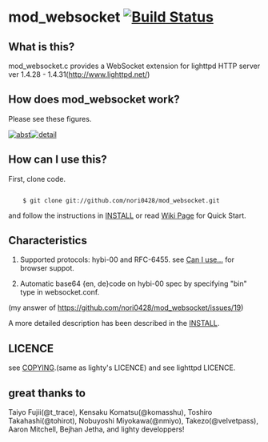 mod_websocket [![Build Status](https://secure.travis-ci.org/nori0428/mod_websocket.png)](http://travis-ci.org/nori0428/mod_websocket)
=============

What is this?
-------
    
mod_websocket.c provides a WebSocket extension for lighttpd HTTP server ver 1.4.28 - 1.4.31(http://www.lighttpd.net/)

How does mod_websocket work?
------

Please see these figures.

[![abst](https://lh3.googleusercontent.com/-mybZ2qfyAek/S4JcS6DpUtI/AAAAAAAAAFk/6JjcPLk_6PE/s144/demo_sequence.jpg)](https://picasaweb.google.com/lh/photo/KnX-73pr7ApCabc9NqBqNQ?feat=directlink)[![detail](https://lh5.googleusercontent.com/-C56_ous2TEI/S4JTaajRaRI/AAAAAAAAAFc/n5o5oYfYjMU/s144/websocket-mod_websocket-flow.jpg)](https://picasaweb.google.com/lh/photo/fb97lbN-O1Q5VkfJXyqN2w?feat=directlink)

How can I use this?
------

First, clone code.

<code>
    $ git clone git://github.com/nori0428/mod_websocket.git
</code>

and follow the instructions in [INSTALL](https://github.com/nori0428/mod_websocket/blob/feature/configparser/INSTALL) or read [Wiki Page](https://github.com/nori0428/mod_websocket/wiki/_pages) for Quick Start.

Characteristics
------

1. Supported protocols: hybi-00 and RFC-6455.
   see [Can I use...](http://caniuse.com/#feat=websockets) for  browser suppot.

2. Automatic base64 {en, de}code on hybi-00 spec by specifying "bin" type in websocket.conf.

  (my answer of https://github.com/nori0428/mod_websocket/issues/19)

A more detailed description has been described in the [INSTALL](https://github.com/nori0428/mod_websocket/blob/feature/configparser/INSTALL).

LICENCE
------

see  [COPYING](https://github.com/nori0428/mod_websocket/blob/feature/configparser/COPYING).(same as lighty's LICENCE) and see lighttpd LICENCE.

great thanks to
------

Taiyo Fujii(@t_trace), Kensaku Komatsu(@komasshu), Toshiro Takahashi(@tohirot), Nobuyoshi Miyokawa(@nmiyo), Takezo(@velvetpass), Aaron Mitchell, Bejhan Jetha,
and lighty developpers!
